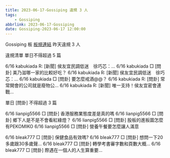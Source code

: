 ```yaml
---
title: 2023-06-17-Gossiping 違規 3 人
tags:
    - Gossiping
abbrlink: 2023-06-17-Gossiping
date: Gossiping-2023-06-17 12:00:00
---
```

Gossiping 板 [板規連結](https://www.ptt.cc/bbs/Gossiping/M.1637425085.A.07D.html)
昨天違規 3 人
<!-- more -->

違規清單
單日不得超過 5 篇

6/16 kabukiada R: [新聞] 侯友宜民調低迷　徐巧芯：…
6/16 kabukiada □ [問卦] 美乃滋哪一家的比較好吃？
6/16 kabukiada R: [新聞] 侯友宜民調低迷　徐巧芯：…
6/16 kabukiada □ [問卦] 要怎麼戒酒@@？
6/16 kabukiada R: [問卦] 常常開會的公司就是廢物公…
6/16 kabukiada R: [新聞] 唯一支持！侯友宜密會連戰…

單日 [問卦] 不得超過 3 篇

6/16 lianpig5566 □ [問卦] 香港服務業態度差是真的嗎
6/16 lianpig5566 □ [問卦] 鄉下人是不是不會看紅綠燈？
6/16 lianpig5566 □ [問卦] 股板的進板圖怎麼有PEKOMIKO
6/16 lianpig5566 □ [問卦] 營養午餐要怎麼讓人滿意

6/16 bleak777 □ [問卦] 保健食品有效嗎?
6/16 bleak777 □ [問卦] 想問一下20多歲跟30多歲聲…
6/16 bleak777 □ [問卦] 轉學考書審字數和頁數大概…
6/16 bleak777 □ [問卦] 際遇在一個人的人生算重要…
